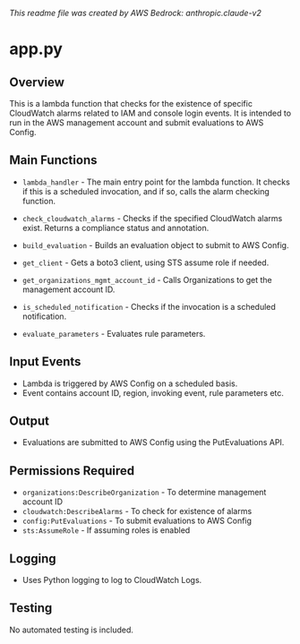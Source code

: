 *This readme file was created by AWS Bedrock: anthropic.claude-v2*

# app.py

## Overview

This is a lambda function that checks for the existence of specific CloudWatch alarms related to IAM and console login events. It is intended to run in the AWS management account and submit evaluations to AWS Config.

## Main Functions

- `lambda_handler` - The main entry point for the lambda function. It checks if this is a scheduled invocation, and if so, calls the alarm checking function.

- `check_cloudwatch_alarms` - Checks if the specified CloudWatch alarms exist. Returns a compliance status and annotation.

- `build_evaluation` - Builds an evaluation object to submit to AWS Config.

- `get_client` - Gets a boto3 client, using STS assume role if needed.

- `get_organizations_mgmt_account_id` - Calls Organizations to get the management account ID.

- `is_scheduled_notification` - Checks if the invocation is a scheduled notification. 

- `evaluate_parameters` - Evaluates rule parameters.

## Input Events

- Lambda is triggered by AWS Config on a scheduled basis.
- Event contains account ID, region, invoking event, rule parameters etc.

## Output

- Evaluations are submitted to AWS Config using the PutEvaluations API.

## Permissions Required

- `organizations:DescribeOrganization` - To determine management account ID
- `cloudwatch:DescribeAlarms` - To check for existence of alarms
- `config:PutEvaluations` - To submit evaluations to AWS Config
- `sts:AssumeRole` - If assuming roles is enabled

## Logging

- Uses Python logging to log to CloudWatch Logs.

## Testing

No automated testing is included.
